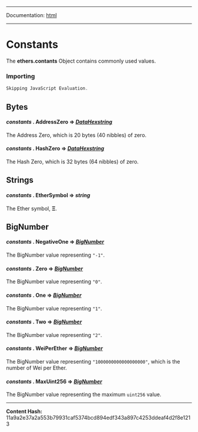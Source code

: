 -----

Documentation: [html](https://docs-beta.ethers.io/)

-----


Constants
=========


The **ethers.contants** Object contains commonly used values.


### Importing



```javascript
Skipping JavaScript Evaluation.
```



Bytes
-----



#### *constants* . **AddressZero** **=>** *[DataHexstring](../bytes)*

The Address Zero, which is 20 bytes (40 nibbles) of zero.




#### *constants* . **HashZero** **=>** *[DataHexstring](../bytes)*

The Hash Zero, which is 32 bytes (64 nibbles) of zero.




Strings
-------



#### *constants* . **EtherSymbol** **=>** *string*

The Ether symbol, **&Xi;**.




BigNumber
---------



#### *constants* . **NegativeOne** **=>** *[BigNumber](../bignumber)*

The BigNumber value representing `"-1"`.




#### *constants* . **Zero** **=>** *[BigNumber](../bignumber)*

The BigNumber value representing `"0"`.




#### *constants* . **One** **=>** *[BigNumber](../bignumber)*

The BigNumber value representing `"1"`.




#### *constants* . **Two** **=>** *[BigNumber](../bignumber)*

The BigNumber value representing `"2"`.




#### *constants* . **WeiPerEther** **=>** *[BigNumber](../bignumber)*

The BigNumber value representing `"1000000000000000000"`, which is the
number of Wei per Ether.




#### *constants* . **MaxUint256** **=>** *[BigNumber](../bignumber)*

The BigNumber value representing the maximum `uint256` value.





-----
**Content Hash:** 11a9a2e37a2a553b79931caf5374bcd894edf343a897c4253ddeaf4d2f8e1213